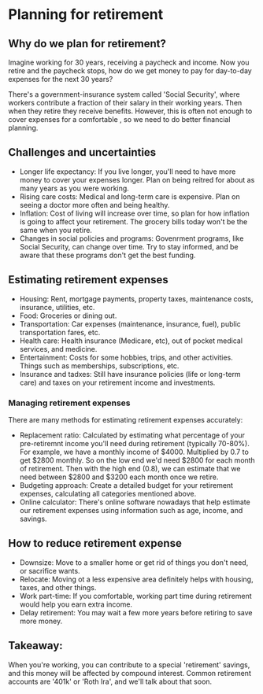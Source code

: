 # Planning for retirement

## Why do we plan for retirement?
Imagine working for 30 years, receiving a paycheck and income. Now you retire and the paycheck stops, how do we get money to pay for day-to-day expenses for the next 30 years?

There's a government-insurance system called 'Social Security', where workers contribute a fraction of their salary in their working years. Then when they retire they receive benefits. However, this is often not enough to cover expenses for a comfortable , so we need to do better financial planning.

## Challenges and uncertainties
- Longer life expectancy: If you live longer, you'll need to have more money to cover your expenses longer. Plan on being reitred for about as many years as you were working.
- Rising care costs: Medical and long-term care is expensive. Plan on seeing a doctor more often and being healthy.
- Inflation: Cost of living will increase over time, so plan for how inflation is going to affect your retirement. The grocery bills today won't be the same when you retire.
- Changes in social policies and programs: Govenrment programs, like Social Security, can change over time. Try to stay informed, and be aware that these programs don't get the best funding.

## Estimating retirement expenses
- Housing: Rent, mortgage payments, property taxes, maintenance costs, insurance, utilities, etc.
- Food: Groceries or dining out.
- Transportation: Car expenses (maintenance, insurance, fuel), public transportation fares, etc.
- Health care: Health insurance (Medicare, etc), out of pocket medical services, and medicine.
- Entertainment: Costs for some hobbies, trips, and other activities. Things such as memberships, subscriptions, etc.
- Insurance and tadxes: Still have insurance policies (life or long-term care) and taxes on your retirement income and investments.

### Managing retirement expenses
There are many methods for estimating retirement expenses accurately:
- Replacement ratio: Calculated by estimating what percentage of your pre-retiremnt income you'll need during retirement (typically 70-80%). For example, we have a monthly income of $4000. Multiplied by 0.7 to get $2800 monthly. So on the low end we'd need $2800 for each month of retirement. Then with the high end (0.8), we can estimate that we need between $2800 and $3200 each month once we retire.
- Budgeting approach: Create a detailed budget for your retirement expenses, calculating all categories mentioned above.
- Online calculator: There's online software nowadays that help estimate our retirement expenses using information such as age, income, and savings.

## How to reduce retirement expense
- Downsize: Move to a smaller home or get rid of things you don't need, or sacrifice wants.
- Relocate: Moving ot a less expensive area definitely helps with housing, taxes, and other things.
- Work part-time: If you comfortable, working part time during retirement would help you earn extra income.
- Delay retirement: You may wait a few more years before retiring to save more money.

## Takeaway:
When you're working, you can contribute to a special 'retirement' savings, and this money will be affected by compound interest. Common retirement accounts are '401k' or 'Roth Ira', and we'll talk about that soon. 